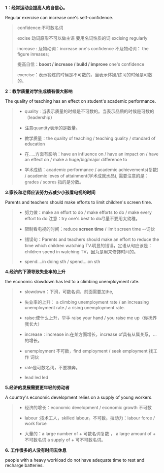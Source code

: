 **1：经常运动会提高人的自信心。**

Regular exercise can increase one's self-confidence.

> confidence:不可数名词
>
> excise 动词原形不可以做主语 要用名词性质的词 excising  regularly
>
> increase : 及物动词：increase one's confidence 不及物动词： the figure inreases;
>
> 提高自信：**boost / increase / build / improve** one's confidence
>
> exercise：表示锻炼的时候是不可数的。当表示体操/练习的时候是可数的。



**2：教学质量对学生成绩有很大影响**

The quality of teaching has an effect on student's academic performance.

> - quality : 当表示质量的时候是不可数的。当表示品质的时候是可数的（leadership）
>
> - 注意quantity表示的是数量。
>
> - 教学质量：the quality of teaching / teaching quality / standard of education
>
> - 在.....方面有影响：have an influence on / have an impact on / have an effect on / make a huge/big/major difference to 
>
> - 学术成绩：academic performance / academic achievements(复数) / academic leves of attainment(学术成就水品), 需要注意的是：grades / scores 指的是分数。



**3**.**家长和老师应该努力去减少小孩看电视的时间**

Parents and teachers should make efforts to limit children's screen time.

> - 努力做：make an  effort to do / make efforts to do / make every effort to do 注意：try one's best to do尽量不要用太幼稚。
>
> - 限制看电视的时间：reduce **screen time** / limit screen time --词伙
>
> - 错误句：Parents and teachers should make an effort to reduce the time which children watching TV.明显的错误，定语从句应该是：children spend in watching TV，因为是用来修饰时间的。
>
> - spend....in doing sth /  spend....on sth



**4.经济的下滑导致失业率的上升**

the economic slowdown has led to a climbing unemployment rate.

> - slowdown：下滑，可数名词，前面需要加the,
>
> - 失业率的上升： a climbing unemployment rate /  an increasing unemployment rate./ a rising unemployment rate.
>
> - raise:使什么上升，举手 raise your hand /  you raise me up（你抚养我长大）
>
> - increase：increase in:在某方面增长，increase of具有从属关系，...的增长。
>
> - unemployment 不可数，find employment / seek employment 找工作 词伙
>
> - rate是可数名词，不要裸奔。
> - lead led led 



**5.经济的发展需要更年轻的劳动者**

A country's economic development relies on a supply of young workers.

> - 经济的增长：economic development / economic growth 不可数
>
> - labour :技术工人，skilled labour。不可数。拉动力：labour force / work force
>
> - 大量的：a large number of + 可数名词复数 ， a large amount of + 不可数名词 a supply of + 可不可数名词。



 

**6.** **工作很多的人没有时间去休息**

people with a heavy workload  do not have adequate time to rest and recharge batteries.

 







